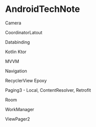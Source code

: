 # AndroidTechNote

Camera

CoordinatorLatout

Databinding

Kotlin Ktor

MVVM

Navigation

RecyclerView
 Epoxy
 
 Paging3 - Local, ContentResolver, Retrofit
 

Room

WorkManager

ViewPager2